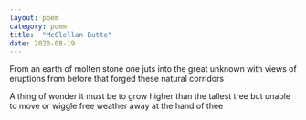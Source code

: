 ```yaml
---
layout: poem
category: poem
title:  "McClellan Butte"
date: 2020-08-19
---
```


From an earth of molten stone
one juts into the great unknown
with views of eruptions from before
that forged these natural corridors

A thing of wonder it must be
to grow higher than the tallest tree
but unable to move or wiggle free
weather away at the hand of thee
